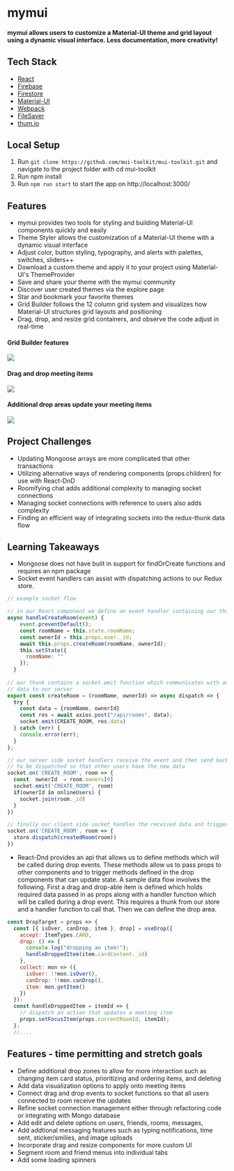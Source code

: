 # mymui 

#### mymui allows users to customize a Material-UI theme and grid layout using a dynamic visual interface. Less documentation, more creativity! 


## Tech Stack
- [React](https://facebook.github.io/react/)
- [Firebase](https://firebase.google.com/)
- [Firestore](https://firebase.google.com/docs/firestore)
- [Material-UI](https://material-ui.com/)
- [Webpack](https://webpack.js.org/)
- [FileSaver](https://www.npmjs.com/package/file-saver)
- [thum.io](https://www.thum.io/)

## Local Setup

1. Run `git clone https://github.com/mui-toolkit/mui-toolkit.git` and navigate to the project folder with cd mui-toolkit
2. Run npm install
3. Run `npm run start` to start the app on http://localhost:3000/

## Features
- mymui provides two tools for styling and building Material-UI components quickly and easily
- Theme Styler allows the customization of a Material-UI theme with a dynamic visual interface
- Adjust color, button styling, typography, and alerts with palettes, switches, sliders++
- Download a custom theme and apply it to your project using Material-UI's ThemeProvider
- Save and share your theme with the mymui community
- Discover user created themes via the explore page
- Star and bookmark your favorite themes
- Grid Builder follows the 12 column grid system and visualizes how Material-UI structures grid layouts and positioning
- Drag, drop, and resize grid containers, and observe the code adjust in real-time

#### Grid Builder features
![](https://media.giphy.com/media/ZB2YL1oD16MjnVXOC9/giphy.gif)
#### Drag and drop meeting items
![](DnD-Demo.gif)
#### Additional drop areas update your meeting items
![](Chat-App-DropSpaces-Demo.gif)

## Project Challenges
- Updating Mongoose arrays are more complicated that other transactions
- Utilizing alternative ways of rendering components (props.children) for use with React-DnD
- Roomifying chat adds additional complexity to managing socket connections
- Managing socket connections with reference to users also adds complexity
- Finding an efficient way of integrating sockets into the redux-thunk data flow

## Learning Takeaways
- Mongoose does not have built in support for findOrCreate functions and requires an npm package
- Socket event handlers can assist with dispatching actions to our Redux store. 

```javascript 
// example socket flow 

// in our React component we define an event handler containing our thunk
async handleCreateRoom(event) {
    event.preventDefault();
    const roomName = this.state.roomName;
    const ownerId = this.props.user._id;
    await this.props.createRoom(roomName, ownerId);
    this.setState({
      roomName: ""
    });
  }
  
// our thunk contains a socket.emit function which communicates with and sends
// data to our server
export const createRoom = (roomName, ownerId) => async dispatch => {
  try {
    const data = {roomName, ownerId}
    const res = await axios.post("/api/rooms", data);
    socket.emit(CREATE_ROOM, res.data)
  } catch (err) {
    console.error(err);
  }
};

// our server side socket handlers receive the event and then send back the data 
// to be dispatched so that other users have the new data
socket.on('CREATE_ROOM', room => {
  const  ownerId  = room.owners[0]
  socket.emit('CREATE_ROOM', room)
  if(ownerId in onlineUsers) {
    socket.join(room._id)
  }
})

// finally our client side socket handles the received data and triggers our state update
socket.on('CREATE_ROOM', room => {
  store.dispatch(createdRoom(room))
})
```
- React-Dnd provides an api that allows us to define methods which will be called during drop events.  These methods allow us to pass props to other components and to trigger methods defined in the drop components that can update state.  A sample data flow involves the following.  First a drag and drop-able item is defined which holds required data passed in as props along with a handler function which will be called during a drop event. This requires a thunk from our store and a handler function to call that.  Then we can define the drop area.
```javascript
const DropTarget = props => {
  const [{ isOver, canDrop, item }, drop] = useDrop({
    accept: ItemTypes.CARD,
    drop: () => {
      console.log("dropping an item!");
      handleDroppedItem(item.cardContent._id)
    },
    collect: mon => ({
      isOver: !!mon.isOver(),
      canDrop: !!mon.canDrop(),
      item: mon.getItem()
    })
  });
  const handleDroppedItem = itemId => {
    // dispatch an action that updates a meeting item
    props.setFocusItem(props.currentRoomId, itemId);
  };
  //....
```

## Features - time permitting and stretch goals
- Define additional drop zones to allow for more interaction such as changing item card status, prioritizing and ordering items, and deleting
- Add data visualization options to apply onto meeting items
- Connect drag and drop events to socket functions so that all users connected to room receive the updates
- Refine socket connection management either through refactoring code or integrating with Mongo database
- Add edit and delete options on users, friends, rooms, messages,
- Add addtional messaging features such as typing notifications, time sent, sticker/smilies, and image uploads
- Incorporate drag and resize components for more custom UI
- Segment room and friend menus into individual tabs
- Add some loading spinners

